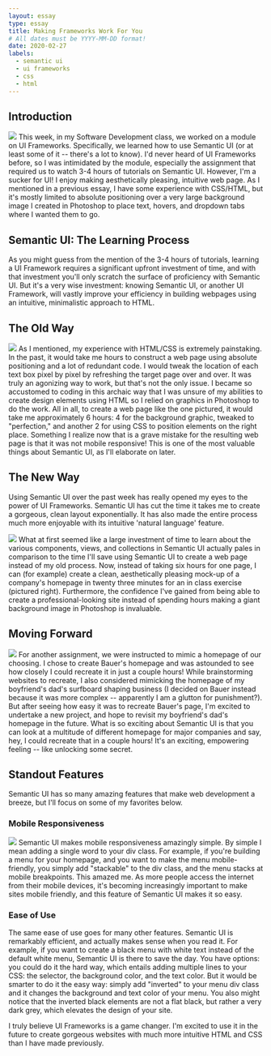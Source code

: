 ```yaml
---
layout: essay
type: essay
title: Making Frameworks Work For You
# All dates must be YYYY-MM-DD format!
date: 2020-02-27
labels:
  - semantic ui
  - ui frameworks
  - css
  - html
---
```


## Introduction
<img class="ui tiny right floated image" src="../images/fw5.png">
This week, in my Software Development class, we worked on a module on UI Frameworks. Specifically, we learned how to use Semantic UI (or at least some of it -- there's a lot to know). I'd never heard of UI Frameworks before, so I was intimidated by the module, especially the assignment that required us to watch 3-4 hours of tutorials on Semantic UI. However, I'm a sucker for UI! I enjoy making aesthetically pleasing, intuitive web page. As I mentioned in a previous essay, I have some experience with CSS/HTML, but it's mostly limited to absolute positioning over a very large background image I created in Photoshop to place text, hovers, and dropdown tabs where I wanted them to go.

## Semantic UI: The Learning Process
As you might guess from the mention of the 3-4 hours of tutorials, learning a UI Framework requires a significant upfront investment of time, and with that investment you'll only scratch the surface of proficiency with Semantic UI. But it's a very wise investment: knowing Semantic UI, or another UI Framework, will vastly improve your efficiency in building webpages using an intuitive, minimalistic approach to HTML.

## The Old Way
<img class="ui medium left floated image" src="../images/fw2.png">
As I mentioned, my experience with HTML/CSS is extremely painstaking. In the past, it would take me hours to construct a web page using absolute positioning and a lot of redundant code. I would tweak the location of each text box pixel by pixel by refreshing the target page over and over. It was truly an agonizing way to work, but that's not the only issue. I became so accustomed to coding in this archaic way that I was unsure of my abilities to create design elements using HTML so I relied on graphics in Photoshop to do the work. All in all, to create a web page like the one pictured, it would take me approximately 6 hours: 4 for the background graphic, tweaked to "perfection," and another 2 for using CSS to position elements on the right place. Something I realize now that is a grave mistake for the resulting web page is that it was not mobile responsive! This is one of the most valuable things about Semantic UI, as I'll elaborate on later.

## The New Way
Using Semantic UI over the past week has really opened my eyes to the power of UI Frameworks. Semantic UI has cut the time it takes me to create a gorgeous, clean layout exponentially. It has also made the entire process much more enjoyable with its intuitive 'natural language' feature.

<img class="ui medium right floated image" src="../images/fw1.png">
What at first seemed like a large investment of time to learn about the various components, views, and collections in Semantic UI actually pales in comparison to the time I'll save using Semantic UI to create a web page instead of my old process. Now, instead of taking six hours for one page, I can (for example) create a clean, aesthetically pleasing mock-up of a company's homepage in twenty three minutes for an in class exercise (pictured right). Furthermore, the confidence I've gained from being able to create a professional-looking site instead of spending hours making a giant background image in Photoshop is invaluable.

## Moving Forward

<img class="ui medium left floated image" src="../images/fw3.png">
For another assignment, we were instructed to mimic a homepage of our choosing. I chose to create Bauer's homepage and was astounded to see how closely I could recreate it in just a couple hours! While brainstorming websites to recreate, I also considered mimicking the homepage of my boyfriend's dad's surfboard shaping business (I decided on Bauer instead because it was more complex -- apparently I am a glutton for punishment?). But after seeing how easy it was to recreate Bauer's page, I'm excited to undertake a new project, and hope to revisit my boyfriend's dad's homepage in the future. What is so exciting about Semantic UI is that you can look at a multitude of different homepage for major companies and say, hey, I could recreate that in a couple hours! It's an exciting, empowering feeling -- like unlocking some secret.

## Standout Features

Semantic UI has so many amazing features that make web development a breeze, but I'll focus on some of my favorites below.

### Mobile Responsiveness
<img class="ui small right floated image" src="../images/fw4.png">
Semantic UI makes mobile responsiveness amazingly simple. By simple I mean adding a single word to your div class. For example, if you're building a menu for your homepage, and you want to make the menu mobile-friendly, you simply add "stackable" to the div class, and the menu stacks at mobile breakpoints. This amazed me. As more people access the internet from their mobile devices, it's becoming increasingly important to make sites mobile friendly, and this feature of Semantic UI makes it so easy.

### Ease of Use
The same ease of use goes for many other features. Semantic UI is remarkably efficient, and actually makes sense when you read it. For example, if you want to create a black menu with white text instead of the default white menu, Semantic UI is there to save the day. You have options: you could do it the hard way, which entails adding multiple lines to your CSS: the selector, the background color, and the text color. But it would be smarter to do it the easy way: simply add "inverted" to your menu div class and it changes the background and text color of your menu. You also might notice that the inverted black elements are not a flat black, but rather a very dark grey, which elevates the design of your site.

I truly believe UI Frameworks is a game changer. I'm excited to use it in the future to create gorgeous websites with much more intuitive HTML and CSS than I have made previously. 
